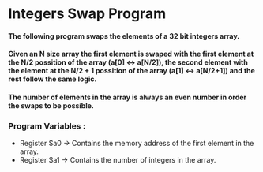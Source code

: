 # Integers Swap Program

#### The following program swaps the elements of a 32 bit integers array.
#### Given an N size array the first element is swaped with the first element at the N/2 possition of the array (a[0] <-> a[Ν/2]),  the second element with the element at the N/2 + 1 possition of the array (a[1] <-> a[Ν/2+1]) and the rest follow the same logic.
#### The number of elements in the array is always an even number in order the swaps to be possible.

### Program Variables :

* Register $a0 -> Contains the memory address of the first element in the array.
* Register $a1 -> Contains the number of integers in the array.
